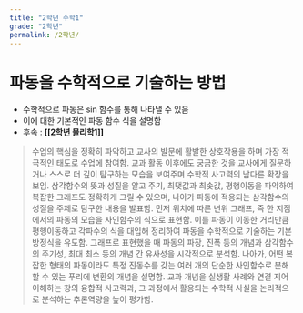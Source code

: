 ```yaml
---
title: "2학년 수학1"
grade: "2학년"
permalink: /2학년/
---
```


# 파동을 수학적으로 기술하는 방법

- 수학적으로 파동은 sin 함수를 통해 나타낼 수 있음
- 이에 대한 기본적인 파동 함수 식을 설명함
- 후속 : **[[2학년 물리학1]]**

> 수업의 핵심을 정확히 파악하고 교사의 발문에 활발한 상호작용을 하며 가장 적극적인 태도로 수업에 참여함. 교과 활동 이후에도 궁금한 것을 교사에게 질문하거나 스스로 더 깊이 탐구하는 모습을 보여주며 수학적 사고력의 남다른 확장을 보임. 삼각함수의 뜻과 성질을 알고 주기, 최댓값과 최솟값, 평행이동을 파악하여 복잡한 그래프도 정확하게 그릴 수 있으며, 나아가 파동에 적용되는 삼각함수의 성질을 주제로 탐구한 내용을 발표함. 먼저 위치에 따른 변위 그래프, 즉 한 지점에서의 파동의 모습을 사인함수의 식으로 표현함. 이를 파동이 이동한 거리만큼 평행이동하고 각파수의 식을 대입해 정리하여 파동을 수학적으로 기술하는 기본 방정식을 유도함. 그래프로 표현했을 때 파동의 파장, 진폭 등의 개념과 삼각함수의 주기성, 최대 최소 등의 개념 간 유사성을 시각적으로 분석함. 나아가, 어떤 복잡한 형태의 파동이라도 특정 진동수를 갖는 여러 개의 단순한 사인함수로 분해할 수 있는 푸리에 변환의 개념을 설명함. 교과 개념을 실생활 사례와 연결 지어 이해하는 창의 융합적 사고력과, 그 과정에서 활용되는 수학적 사실을 논리적으로 분석하는 추론역량을 높이 평가함.
